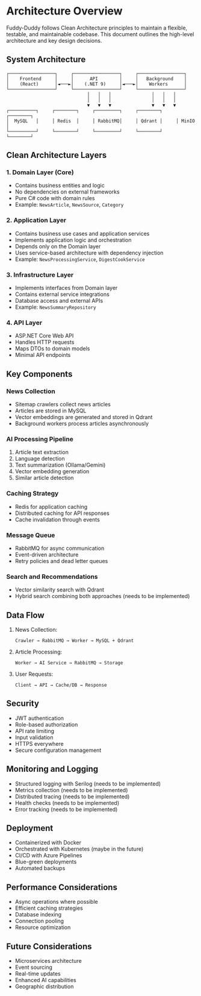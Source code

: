 # Architecture Overview

Fuddy-Duddy follows Clean Architecture principles to maintain a flexible, testable, and maintainable codebase. This document outlines the high-level architecture and key design decisions.

## System Architecture

```
┌─────────────────┐     ┌─────────────────┐     ┌─────────────────┐
│    Frontend     │     │      API        │     │   Background    │
│    (React)      │◄───►│    (.NET 9)     │◄───►│    Workers      │
└─────────────────┘     └─────────────────┘     └─────────────────┘
                              │   │   │               │   │   │
                              │   │   │               │   │   │
                              ▼   ▼   ▼               ▼   ▼   ▼
┌──────────┐     ┌────────┐     ┌─────────┐     ┌────────┐     ┌────────┐
│  MySQL   │     │ Redis  │     │ RabbitMQ│     │ Qdrant │     │ MinIO  │
└──────────┘     └────────┘     └─────────┘     └────────┘     └────────┘
```

## Clean Architecture Layers

### 1. Domain Layer (Core)
- Contains business entities and logic
- No dependencies on external frameworks
- Pure C# code with domain rules
- Example: `NewsArticle`, `NewsSource`, `Category`

### 2. Application Layer
- Contains business use cases and application services
- Implements application logic and orchestration
- Depends only on the Domain layer
- Uses service-based architecture with dependency injection
- Example: `NewsProcessingService`, `DigestCookService`

### 3. Infrastructure Layer
- Implements interfaces from Domain layer
- Contains external service integrations
- Database access and external APIs
- Example: `NewsSummaryRepository`

### 4. API Layer
- ASP.NET Core Web API
- Handles HTTP requests
- Maps DTOs to domain models
- Minimal API endpoints

## Key Components

### News Collection
- Sitemap crawlers collect news articles
- Articles are stored in MySQL
- Vector embeddings are generated and stored in Qdrant
- Background workers process articles asynchronously

### AI Processing Pipeline
1. Article text extraction
2. Language detection
3. Text summarization (Ollama/Gemini)
4. Vector embedding generation
5. Similar article detection

### Caching Strategy
- Redis for application caching
- Distributed caching for API responses
- Cache invalidation through events

### Message Queue
- RabbitMQ for async communication
- Event-driven architecture
- Retry policies and dead letter queues

### Search and Recommendations
- Vector similarity search with Qdrant
- Hybrid search combining both approaches (needs to be implemented)

## Data Flow

1. News Collection:
   ```
   Crawler → RabbitMQ → Worker → MySQL + Qdrant
   ```

2. Article Processing:
   ```
   Worker → AI Service → RabbitMQ → Storage
   ```

3. User Requests:
   ```
   Client → API → Cache/DB → Response
   ```

## Security

- JWT authentication
- Role-based authorization
- API rate limiting
- Input validation
- HTTPS everywhere
- Secure configuration management

## Monitoring and Logging

- Structured logging with Serilog (needs to be implemented)
- Metrics collection (needs to be implemented)
- Distributed tracing (needs to be implemented)
- Health checks (needs to be implemented)
- Error tracking (needs to be implemented)

## Deployment

- Containerized with Docker
- Orchestrated with Kubernetes (maybe in the future)
- CI/CD with Azure Pipelines
- Blue-green deployments
- Automated backups

## Performance Considerations

- Async operations where possible
- Efficient caching strategies
- Database indexing
- Connection pooling
- Resource optimization

## Future Considerations

- Microservices architecture
- Event sourcing
- Real-time updates
- Enhanced AI capabilities
- Geographic distribution 